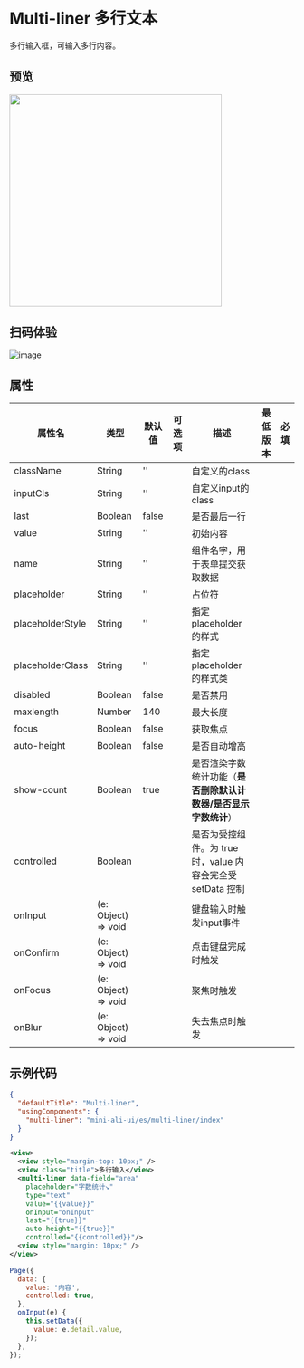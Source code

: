 # Multi-liner 多行文本

多行输入框，可输入多行内容。

## 预览

<img width="375" src="https://gw.alipayobjects.com/mdn/rms_ce4c6f/afts/img/A*dRDqR7zAUwsAAAAAAAAAAABkARQnAQ">

## 扫码体验

![image](http://mdn.alipayobjects.com/afts/img/A*OqeGSr9t7GQAAAAAAAAAAABkAa8wAA/original?bz=openpt_doc&t=rfUxcdEKBHcjZxSKOvVjQAAAAABkMK8AAAAA)



## 属性
| 属性名 | 类型 | 默认值 | 可选项 | 描述 | 最低版本 | 必填 |
| --- | --- | --- | --- | --- | --- | --- |
| className | String | '' |  | 自定义的class |  |  |
| inputCls | String | '' |  | 自定义input的class |  |  |
| last | Boolean | false |  | 是否最后一行 |  |  |
| value | String | '' |  | 初始内容 |  |  |
| name | String | '' |  | 组件名字，用于表单提交获取数据 |  |  |
| placeholder | String | '' |  | 占位符 |  |  |
| placeholderStyle | String | '' |  | 指定 placeholder 的样式 |  |  |
| placeholderClass | String | '' |  | 指定 placeholder 的样式类 |  |  |
| disabled | Boolean | false |  | 是否禁用 |  |  |
| maxlength | Number | 140 |  | 最大长度 |  |  |
| focus | Boolean | false |  | 获取焦点 |  |  |
| auto-height | Boolean | false |  | 是否自动增高 |  |  |
| show-count | Boolean | true |  | 是否渲染字数统计功能（**是否删除默认计数器/是否显示字数统计**） |  |  |
| controlled | Boolean |  |  | 是否为受控组件。为 true 时，value 内容会完全受 setData 控制 |  |  |
| onInput | (e: Object) => void |  |  | 键盘输入时触发input事件 |  |  |
| onConfirm | (e: Object) => void |  |  | 点击键盘完成时触发 |  |  |
| onFocus | (e: Object) => void |  |  | 聚焦时触发 |  |  |
| onBlur | (e: Object) => void |  |  | 失去焦点时触发 |  |  |


## 示例代码

```json
{
  "defaultTitle": "Multi-liner",
  "usingComponents": {
    "multi-liner": "mini-ali-ui/es/multi-liner/index"
  }
}
```

```xml
<view>
  <view style="margin-top: 10px;" />
  <view class="title">多行输入</view>
  <multi-liner data-field="area" 
    placeholder="字数统计↘" 
    type="text" 
    value="{{value}}" 
    onInput="onInput" 
    last="{{true}}" 
    auto-height="{{true}}" 
    controlled="{{controlled}}"/>
  <view style="margin: 10px;" />
</view>
```

```javascript
Page({
  data: {
    value: '内容',
    controlled: true,
  },
  onInput(e) {
    this.setData({
      value: e.detail.value,
    });
  },
});

```